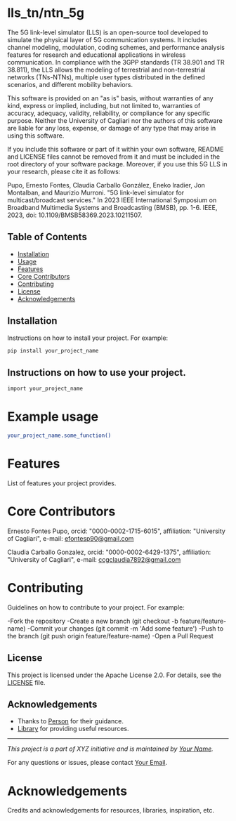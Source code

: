 # lls_tn/ntn_5g

The 5G link-level simulator (LLS) is an open-source tool developed to simulate the physical layer of 5G communication systems. It includes channel modeling, modulation, coding schemes, and performance analysis features for research and educational applications in wireless communication. In compliance with the 3GPP standards (TR 38.901 and TR 38.811), the LLS allows the modeling of terrestrial and non-terrestrial networks (TNs-NTNs), multiple user types distributed in the defined scenarios, and different mobility behaviors.

This software is provided on an "as is" basis, without warranties of any kind, express or implied, including, but not limited to, warranties of accuracy, adequacy, validity, reliability, or compliance for any specific purpose. Neither the University of Cagliari nor the authors of this software are liable for any loss, expense, or damage of any type that may arise in using this software.

If you include this software or part of it within your own software, README and LICENSE files cannot be removed from it and must be included in the root directory of your software package.  Moreover, if you use this 5G LLS in your research, please cite it as follows:

Pupo, Ernesto Fontes, Claudia Carballo González, Eneko Iradier, Jon Montalban, and Maurizio Murroni. "5G link-level simulator for multicast/broadcast services." In 2023 IEEE International Symposium on Broadband Multimedia Systems and Broadcasting (BMSB), pp. 1-6. IEEE, 2023, doi: 10.1109/BMSB58369.2023.10211507.

## Table of Contents

- [Installation](#installation)
- [Usage](#usage)
- [Features](#features)
- [Core Contributors](#contributors)
- [Contributing](#contributing)
- [License](#license)
- [Acknowledgements](#acknowledgements)

## Installation

Instructions on how to install your project. For example:

```bash
pip install your_project_name
```

## Instructions on how to use your project.

```bash
import your_project_name
```

# Example usage

```bash
your_project_name.some_function()
```

# Features
List of features your project provides.

# Core Contributors

Ernesto Fontes Pupo, orcid: "0000-0002-1715-6015", affiliation: "University of Cagliari", e-mail: efontesp90@gmail.com

Claudia Carballo Gonzalez, orcid: "0000-0002-6429-1375", affiliation: "University of Cagliari", e-mail: ccgclaudia7892@gmail.com

# Contributing

Guidelines on how to contribute to your project. For example:

-Fork the repository
-Create a new branch (git checkout -b feature/feature-name)
-Commit your changes (git commit -m 'Add some feature')
-Push to the branch (git push origin feature/feature-name)
-Open a Pull Request

## License

This project is licensed under the Apache License 2.0. For details, see the [LICENSE](./LICENSE) file.

## Acknowledgements

- Thanks to [Person](https://github.com/person) for their guidance.
- [Library](https://link-to-library) for providing useful resources.

---

*This project is a part of XYZ initiative and is maintained by [Your Name](https://github.com/your-github-profile).*

For any questions or issues, please contact [Your Email](mailto:your-email@example.com).

# Acknowledgements

Credits and acknowledgements for resources, libraries, inspiration, etc.
